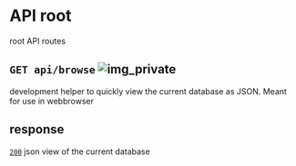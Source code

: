 # API root
root API routes
## `GET api/browse` ![img_private](https://github.com/Coenicorn/DeGroeneWeide/tree/admin-panel-api-key/backend/docgen/private.png)
development helper to quickly view the current database as JSON. Meant for use in webbrowser
## response
[`200`](https://developer.mozilla.org/en-US/docs/Web/HTTP/Status) json view of the current database<br>
